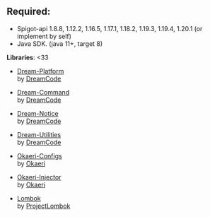 **Required:**
-----

- Spigot-api 1.8.8, 1.12.2, 1.16.5, 1.17.1, 1.18.2, 1.19.3, 1.19.4, 1.20.1 (or implement by self)
- Java SDK. (java 11+, target 8)

**Libraries**: <33

- [Dream-Platform](https://github.com/DreamPoland/dream-platform)
  <br>by [DreamCode](https://github.com/DreamPoland)
- [Dream-Command](https://github.com/DreamPoland/dream-command)
  <br>by [DreamCode](https://github.com/DreamPoland)
- [Dream-Notice](https://github.com/DreamPoland/dream-notice)
  <br>by [DreamCode](https://github.com/DreamPoland)
- [Dream-Utilities](https://github.com/DreamPoland/dream-utilities)
  <br>by [DreamCode](https://github.com/DreamPoland)

- [Okaeri-Configs](https://github.com/OkaeriPoland/okaeri-configs)
  <br>by [Okaeri](https://github.com/OkaeriPoland)
- [Okaeri-Injector](https://github.com/OkaeriPoland/okaeri-injector)
  <br>by [Okaeri](https://github.com/OkaeriPoland)

- [Lombok](https://github.com/projectlombok/lombok)
  <br>by [ProjectLombok](https://github.com/projectlombok)
